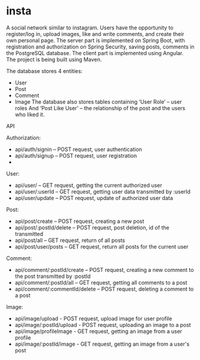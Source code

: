 # insta
A social network similar to instagram. Users have the opportunity to register/log in, upload images, like and write comments, and create their own personal page.
The server part is implemented on Spring Boot, with registration and authorization on Spring Security, saving posts, comments in the PostgreSQL database. The client part is implemented using Angular. The project is being built using Maven.

The database stores 4 entities:
- User
- Post
- Comment
- Image
The database also stores tables containing ‘User Role’ – user roles
And ‘Post Like User' – the relationship of the post and the users who liked it.

API

Authorization:
- api/auth/signin – POST request, user authentication
- api/auth/signup – POST request, user registration
- 
User:
- api/user/ – GET request, getting the current authorized user
-	api/user/:userId – GET request, getting user data transmitted by :userId
- api/user/update – POST request, update of authorized user data
  
Post:
- api/post/create – POST request, creating a new post
- api/post/:postId/delete – POST request, post deletion, id of the transmitted
- api/post/all – GET request, return of all posts
- api/post/user/posts – GET request, return all posts for the current user
  
Comment:
- api/comment/:postId/create – POST request, creating a new comment to the post transmitted by :postId
- api/comment/:postId/all – GET request, getting all comments to a post
- api/comment/:commentId/delete – POST request, deleting a comment to a post
  
Image:
- api/image/upload - POST request, upload image for user profile
- api/image/:postId/upload - POST request, uploading an image to a post
- api/image/profileImage - GET request, getting an image from a user profile
- api/image/:postId/image - GET request, getting an image from a user's post

  




